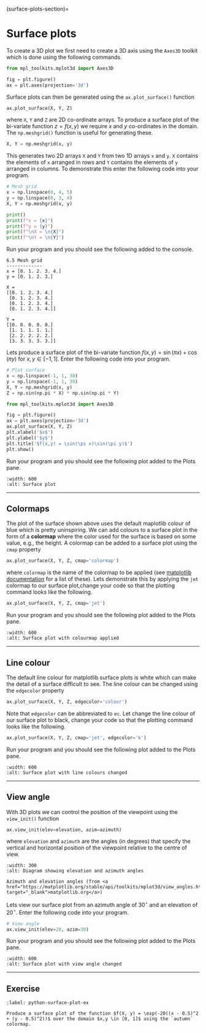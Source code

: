 (surface-plots-section)=
# Surface plots

To create a 3D plot we first need to create a 3D axis using the `Axes3D` toolkit which is done using the following commands.

```python
from mpl_toolkits.mplot3d import Axes3D

fig = plt.figure()
ax = plt.axes(projection='3d')
```

Surface plots can then be generated using the `ax.plot_surface()` function

```python
ax.plot_surface(X, Y, Z)
```

where `X`, `Y` and `Z` are 2D co-ordinate arrays. To produce a surface plot of the bi-variate function $z=f(x,y)$ we require $x$ and $y$ co-ordinates in the domain. The `np.meshgrid()` function is useful for generating these.

```python
X, Y = np.meshgrid(x, y)
```

This generates two 2D arrays `X` and `Y` from two 1D arrays `x` and `y`. `X` contains the elements of `x` arranged in rows and `Y` contains the elements of `y` arranged in columns. To demonstrate this enter the following code into your program.

```python
# Mesh grid
x = np.linspace(0, 4, 5)
y = np.linspace(0, 3, 4)
X, Y = np.meshgrid(x, y)

print()
print(f"x = {x}")
print(f"y = {y}")
print(f"\nX = \n{X}")
print(f"\nY = \n{Y}")
```

Run your program and you should see the following added to the console.

```text
6.5 Mesh grid
-------------
x = [0. 1. 2. 3. 4.]
y = [0. 1. 2. 3.]

X = 
[[0. 1. 2. 3. 4.]
 [0. 1. 2. 3. 4.]
 [0. 1. 2. 3. 4.]
 [0. 1. 2. 3. 4.]]

Y = 
[[0. 0. 0. 0. 0.]
 [1. 1. 1. 1. 1.]
 [2. 2. 2. 2. 2.]
 [3. 3. 3. 3. 3.]]
```

Lets produce a surface plot of the bi-variate function $f(x, y) = \sin(\pi x) + \cos(\pi y)$ for $x, y \in [-1, 1]$. Enter the following code into your program.

```python
# Plot surface
x = np.linspace(-1, 1, 30)
y = np.linspace(-1, 1, 30)
X, Y = np.meshgrid(x, y)
Z = np.sin(np.pi * X) * np.sin(np.pi * Y)

from mpl_toolkits.mplot3d import Axes3D

fig = plt.figure()
ax = plt.axes(projection='3d')
ax.plot_surface(X, Y, Z)
plt.xlabel('$x$')
plt.ylabel('$y$')
plt.title('$f(x,y) = \sin(\pi x)\sin(\pi y)$')
plt.show()
```

Run your program and you should see the following plot added to the Plots pane.

```{figure} ../_images/6_Surface_plot_1.png
:width: 600
:alt: Surface plot
```

---

## Colormaps

The plot of the surface shown above uses the default maplotlib colour of blue which is pretty uninspiring. We can add colours to a surface plot in the form of a **colormap** where the color used for the surface is based on some value, e.g., the height. A colormap can be added to a surface plot using the `cmap` property

```python
ax.plot_surface(X, Y, Z, cmap='colormap')
```

where `colormap` is the name of the colormap to be applied (see <a href="https://matplotlib.org/stable/users/explain/colors/colormaps.html" target="_blank">matplotlib documentation</a> for a list of these). Lets demonstrate this by applying the `jet` colormap to our surface plot,change your code so that the plotting command looks like the following.

```python
ax.plot_surface(X, Y, Z, cmap='jet')
```

Run your program and you should see the following plot added to the Plots pane.

```{figure} ../_images/6_Surface_plot_2.png
:width: 600
:alt: Surface plot with colourmap applied
```

---

## Line colour

The default line colour for matplotlib surface plots is white which can make the detail of a surface difficult to see. The line colour can be changed using the `edgecolor` property

```python
ax.plot_surface(X, Y, Z, edgecolor='colour')
```

Note that `edgecolor` can be abbreviated to `ec`. Let change the line colour of our surface plot to black, change your code so that the plotting command looks like the following.

```python
ax.plot_surface(X, Y, Z, cmap='jet', edgecolor='k')
```

Run your program and you should see the following plot added to the Plots pane.

```{figure} ../_images/6_Surface_plot_3.png
:width: 600
:alt: Surface plot with line colours changed
```

---

## View angle

With 3D plots we can control the position of the viewpoint using the `view_init()` function

```python
ax.view_init(elev=elevation, azim=azimuth)
```

where `elevation` and `azimuth` are the angles (in degrees) that specify the vertical and horizontal position of the viewpoint relative to the centre of view.

```{figure} https://matplotlib.org/stable/_images/mplot3d_view_angles.png
:width: 300
:alt: Diagram showing elevation and azimuth angles

Azimuth and elevation angles (from <a href="https://matplotlib.org/stable/api/toolkits/mplot3d/view_angles.html" target="_blank">matplotlib.org</a>)
```

Lets view our surface plot from an azimuth angle of 30$^\circ$ and an elevation of 20$^\circ$. Enter the following code into your program.

```python
# View angle
ax.view_init(elev=20, azim=30)
```

Run your program and you should see the following plot added to the Plots pane.

```{figure} ../_images/6_Surface_plot_4.png
:width: 600
:alt: Surface plot with view angle changed
```

---

## Exercise

```{exercise}
:label: python-surface-plot-ex

Produce a surface plot of the function $f(X, y) = \exp(-20((x - 0.5)^2 + (y - 0.5)^2))$ over the domain $x,y \in [0, 1]$ using the `autumn` colormap. 
```
